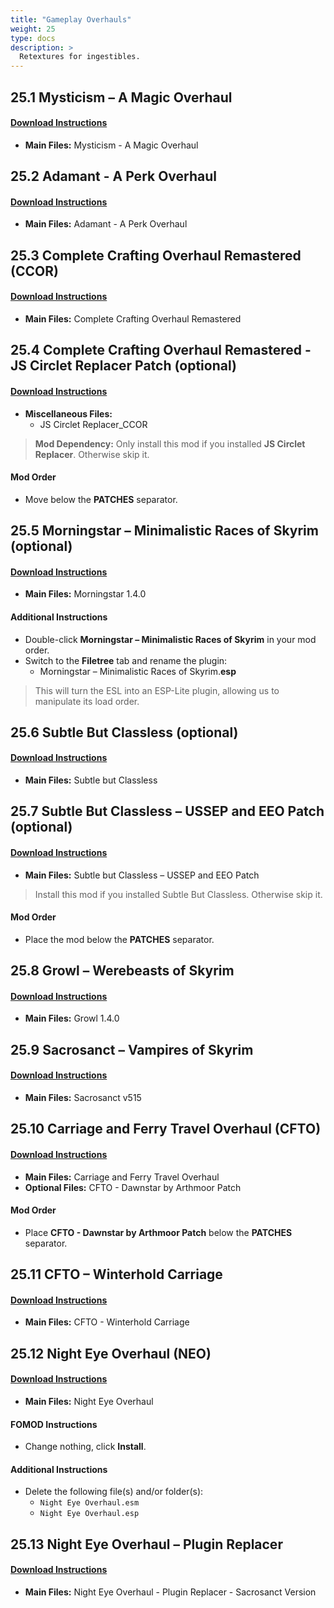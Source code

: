 ```yaml
---
title: "Gameplay Overhauls"
weight: 25
type: docs
description: >
  Retextures for ingestibles.
---
```


## 25.1 Mysticism – A Magic Overhaul

#### [Download Instructions](https://www.nexusmods.com/skyrimspecialedition/mods/27839?tab=files)

* **Main Files:** Mysticism - A Magic Overhaul

## 25.2 Adamant - A Perk Overhaul

#### [Download Instructions](https://www.nexusmods.com/skyrimspecialedition/mods/30191/?tab=files)

* **Main Files:** Adamant - A Perk Overhaul

## 25.3 Complete Crafting Overhaul Remastered (CCOR)

#### [Download Instructions](https://www.nexusmods.com/skyrimspecialedition/mods/28608?tab=files)

* **Main Files:** Complete Crafting Overhaul Remastered

## 25.4 Complete Crafting Overhaul Remastered - JS Circlet Replacer Patch (optional)

#### [Download Instructions](https://www.nexusmods.com/skyrimspecialedition/mods/19518?tab=files)

* **Miscellaneous Files:**
  * JS Circlet Replacer_CCOR

> **Mod Dependency:** Only install this mod if you installed **JS Circlet Replacer**. Otherwise skip it.

#### Mod Order

* Move below the **PATCHES** separator.

## 25.5 Morningstar – Minimalistic Races of Skyrim (optional)

#### [Download Instructions](https://www.nexusmods.com/skyrimspecialedition/mods/22298?tab=files)

* **Main Files:** Morningstar 1.4.0

#### Additional Instructions

* Double-click **Morningstar – Minimalistic Races of Skyrim** in your mod order.
* Switch to the **Filetree** tab and rename the plugin:
  * Morningstar – Minimalistic Races of Skyrim.**esp**

> This will turn the ESL into an ESP-Lite plugin, allowing us to manipulate its load order.

## 25.6 Subtle But Classless (optional)

#### [Download Instructions](https://www.nexusmods.com/skyrimspecialedition/mods/2744?tab=files)

* **Main Files:** Subtle but Classless

## 25.7 Subtle But Classless – USSEP and EEO Patch (optional)

#### [Download Instructions](https://www.nexusmods.com/skyrimspecialedition/mods/26092?tab=files)

* **Main Files:** Subtle but Classless – USSEP and EEO Patch

> Install this mod if you installed Subtle But Classless. Otherwise skip it.

#### Mod Order

* Place the mod below the **PATCHES** separator.

## 25.8 Growl – Werebeasts of Skyrim

#### [Download Instructions](https://www.nexusmods.com/skyrimspecialedition/mods/31245?tab=files)

* **Main Files:** Growl 1.4.0

## 25.9 Sacrosanct – Vampires of Skyrim

#### [Download Instructions](https://www.nexusmods.com/skyrimspecialedition/mods/3928?tab=files)

* **Main Files:** Sacrosanct v515

## 25.10 Carriage and Ferry Travel Overhaul (CFTO)

#### [Download Instructions](https://www.nexusmods.com/skyrimspecialedition/mods/8379?tab=files)

* **Main Files:** Carriage and Ferry Travel Overhaul
* **Optional Files:** CFTO - Dawnstar by Arthmoor Patch

#### Mod Order

* Place **CFTO - Dawnstar by Arthmoor Patch** below the **PATCHES** separator.

## 25.11 CFTO – Winterhold Carriage

#### [Download Instructions](https://www.nexusmods.com/skyrimspecialedition/mods/27236?tab=files)

* **Main Files:** CFTO - Winterhold Carriage

## 25.12 Night Eye Overhaul (NEO)

#### [Download Instructions](https://www.nexusmods.com/skyrimspecialedition/mods/9177?tab=files)

* **Main Files:** Night Eye Overhaul

#### FOMOD Instructions

* Change nothing, click **Install**.

#### Additional Instructions

* Delete the following file(s) and/or folder(s):
  * `Night Eye Overhaul.esm`
  * `Night Eye Overhaul.esp`

## 25.13 Night Eye Overhaul – Plugin Replacer

#### [Download Instructions](https://www.nexusmods.com/skyrimspecialedition/mods/23794?tab=files)

* **Main Files:** Night Eye Overhaul - Plugin Replacer - Sacrosanct Version